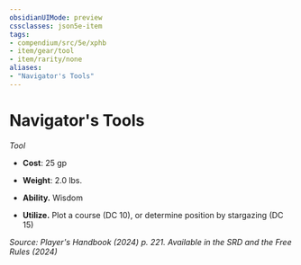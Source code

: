 ```yaml
---
obsidianUIMode: preview
cssclasses: json5e-item
tags:
- compendium/src/5e/xphb
- item/gear/tool
- item/rarity/none
aliases: 
- "Navigator's Tools"
---
```

# Navigator's Tools
*Tool*  


- **Cost**: 25 gp
- **Weight**: 2.0 lbs.

- **Ability.** Wisdom  
- **Utilize.** Plot a course (DC 10), or determine position by stargazing (DC 15)  

*Source: Player's Handbook (2024) p. 221. Available in the <span title='Systems Reference Document (5.2)'>SRD</span> and the Free Rules (2024)*